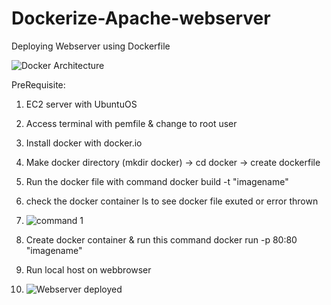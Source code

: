 # Dockerize-Apache-webserver
Deploying Webserver using Dockerfile 

![Docker Architecture](https://github.com/VardhanLearn/Dockerize-Apache-webserver/assets/87961252/b1319a2f-9584-4fcd-95fb-5ab2699c7217)

PreRequisite:

1. EC2 server with UbuntuOS
2. Access terminal with pemfile & change to root user
3. Install docker with docker.io
4. Make docker directory (mkdir docker) -> cd docker -> create dockerfile
5. Run the docker file with command docker build -t "imagename"
6. check the docker container ls to see docker file exuted or error thrown
7. ![command 1](https://github.com/VardhanLearn/Dockerize-Apache-webserver/assets/87961252/12bd65fa-0cf8-47a7-8a1d-02d7bc518f45)

8. Create docker container & run this command docker run -p 80:80 "imagename"
9. Run local host on webbrowser
10. ![Webserver deployed](https://github.com/VardhanLearn/Dockerize-Apache-webserver/assets/87961252/c1b97fe9-3858-48ce-88cf-8d45de1b6641)

  
